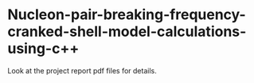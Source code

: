# Nucleon-pair-breaking-frequency-cranked-shell-model-calculations-using-c++
Look at the project report pdf files for details.
